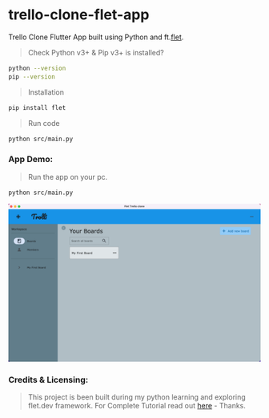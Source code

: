 # trello-clone-flet-app

Trello Clone Flutter App built using Python and ft.[flet](https://flet.dev/). 


> Check Python v3+ & Pip v3+ is installed?
```bash
python --version
pip --version
```

> Installation 
 ```bash
 pip install flet
 ```

> Run code
```bash
python src/main.py
```

### App Demo:

> Run the app on your pc.
```bash
python src/main.py
```

![img](./demo/demo1.png)


### Credits & Licensing:

> This project is been built during my python learning and exploring flet.dev framework. For Complete Tutorial read out [here](https://flet.dev/docs/tutorials/trello-clone) - Thanks.